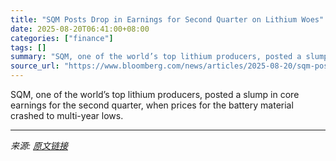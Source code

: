 ```yaml
---
title: "SQM Posts Drop in Earnings for Second Quarter on Lithium Woes"
date: 2025-08-20T06:41:00+08:00
categories: ["finance"]
tags: []
summary: "SQM, one of the world’s top lithium producers, posted a slump in core earnings for the second quarter, when prices for the battery material crashed to multi-year lows."
source_url: "https://www.bloomberg.com/news/articles/2025-08-20/sqm-posts-drop-in-earnings-for-second-quarter-on-lithium-woes"
---
```


SQM, one of the world’s top lithium producers, posted a slump in core earnings for the second quarter, when prices for the battery material crashed to multi-year lows.

---

*来源: [原文链接](https://www.bloomberg.com/news/articles/2025-08-20/sqm-posts-drop-in-earnings-for-second-quarter-on-lithium-woes)*
